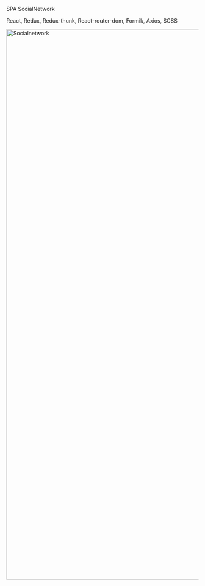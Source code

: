 SPA SocialNetwork

React, Redux, Redux-thunk, React-router-dom, Formik, Axios, SCSS

<img width="1440" alt="Socialnetwork" src="https://user-images.githubusercontent.com/95316053/164319506-92d5b181-2a27-44e5-b1d0-cf58be5becf1.png">
